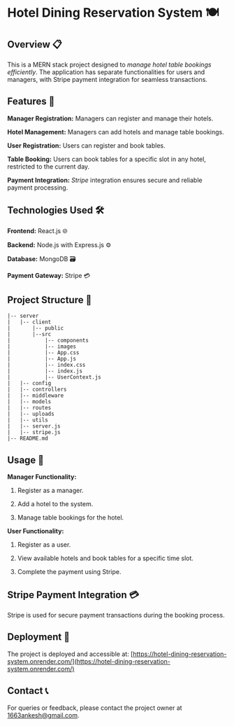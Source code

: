 # Hotel Dining Reservation System 🍽️

## Overview 📋

This is a MERN stack project designed to _manage hotel table bookings efficiently_. The application has separate functionalities for users and managers, with Stripe payment integration for seamless transactions.

## Features 🌟

**Manager Registration:** Managers can register and manage their hotels.

**Hotel Management:** Managers can add hotels and manage table bookings.

**User Registration:** Users can register and book tables.

**Table Booking:** Users can book tables for a specific slot in any hotel, restricted to the current day.

**Payment Integration:** _Stripe_ integration ensures secure and reliable payment processing.

## Technologies Used 🛠️

**Frontend:** React.js 🌐

**Backend:** Node.js with Express.js ⚙️

**Database:** MongoDB 🗃️

**Payment Gateway:** Stripe 💳

## Project Structure 📁

```hotel-dining-reservation-system
|-- server
|   |-- client
|       |-- public
|       |--src
|           |-- components
|           |-- images
|           |-- App.css
|           |-- App.js
|           |-- index.css
|           |-- index.js
|           |-- UserContext.js
|   |-- config
|   |-- controllers
|   |-- middleware
|   |-- models
|   |-- routes
|   |-- uploads
|   |-- utils
|   |-- server.js
|   |-- stripe.js
|-- README.md
```

## Usage 📝

**Manager Functionality:**

1.  Register as a manager.

2.  Add a hotel to the system.

3.  Manage table bookings for the hotel.

**User Functionality:**

1.  Register as a user.

2.  View available hotels and book tables for a specific time slot.

3.  Complete the payment using Stripe.

## Stripe Payment Integration 💳

Stripe is used for secure payment transactions during the booking process.

## Deployment 🚀

The project is deployed and accessible at: [https://hotel-dining-reservation-system.onrender.com/](https://hotel-dining-reservation-system.onrender.com/)

## Contact 📞

For queries or feedback, please contact the project owner at [1663ankesh@gmail.com](1663ankesh@gmail.com).
